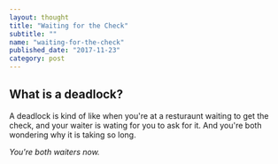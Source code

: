 ```yaml
---
layout: thought
title: "Waiting for the Check"
subtitle: ""
name: "waiting-for-the-check"
published_date: "2017-11-23"
category: post
---
```


What is a deadlock?
---

A deadlock is kind of like when you're at a resturaunt waiting to get the
check, and your waiter is wating for you to ask for it. And you're both
wondering why it is taking so long.

_You're both waiters now._

